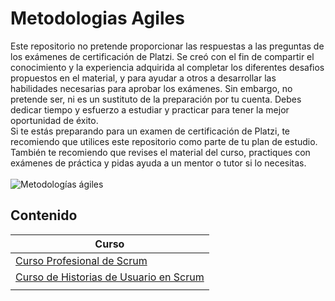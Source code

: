# Metodologias Agiles
Este repositorio no pretende proporcionar las respuestas a las preguntas de los exámenes de certificación de Platzi. Se creó con el fin de compartir el conocimiento y la experiencia adquirida al completar los diferentes desafios propuestos en el material, y para ayudar a otros a desarrollar las habilidades necesarias para aprobar los exámenes. Sin embargo, no pretende ser, ni es un sustituto de la preparación por tu cuenta. Debes dedicar tiempo y esfuerzo a estudiar y practicar para tener la mejor oportunidad de éxito. <br>
Si te estás preparando para un examen de certificación de Platzi, te recomiendo que utilices este repositorio como parte de tu plan de estudio. También te recomiendo que revises el material del curso, practiques con exámenes de práctica y pidas ayuda a un mentor o tutor si lo necesitas.<br><br>
![Metodologías ágiles](https://github.com/r3l4x1n/Platzi-Metodologias-Agiles/assets/127248381/205f40a2-d737-4dac-aaef-97b320526bd3)

## Contenido

|Curso|
|-----------|
|[Curso Profesional de Scrum](https://github.com/r3l4x1n/Platzi-Metodologias-Agiles/blob/main/Curso%20Profesional%20de%20Scrum.md)|
|[Curso de Historias de Usuario en Scrum](https://github.com/r3l4x1n/Platzi-Metodologias-Agiles/blob/main/Curso%20de%20Historias%20de%20Usuario%20en%20Scrum.md)|
|[]()|
